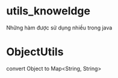 # utils_knoweldge
Những hàm được sử dụng nhiều trong java

# ObjectUtils
convert Object to Map<String, String>
